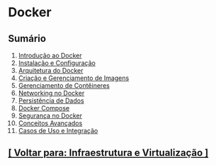 # Docker

## Sumário

1. <a id="introducao-docker">[Introdução ao Docker](./1-introducao-docker/introducao-docker.md)</a>
2. <a id="instalacao-configuracao">[Instalação e Configuração](./2-instalacao-configuracao/instalacao-configuracao.md)</a>
3. <a id="arquitetura-docker">[Arquitetura do Docker](./3-arquitetura-docker/arquitetura-docker.md)</a>
4. <a id="criacao-gerenciamento-imagens">[Criação e Gerenciamento de Imagens](./4-criacao-gerenciamento-imagens/criacao-gerenciamento-imagens.md)</a>
5. <a id="gerenciamento-conteineres">[Gerenciamento de Contêineres](./5-gerenciamento-containeres/gerenciamento-conteineres.md)</a>
6. <a id="networking-docker">[Networking no Docker](./6-networking-docker/networking-docker.md)</a>
7. <a id="persistencia-dados">[Persistência de Dados](./7-persistencia-dados/persistencia-dados.md)</a>
8. <a id="docker-compose">[Docker Compose](./8-docker-compose/docker-compose.md)</a>
9. <a id="seguranca-docker">[Segurança no Docker](./9-seguranca-docker/seguranca-docker.md)</a>
10. <a id="conceitos-avancados">[Conceitos Avançados](./10-conceitos-avancados/conceitos-avancados.md)</a>
11. <a id="casos-uso-integracao">[Casos de Uso e Integração](./11-casos-uso-integracao/casos-uso-integracao.md)</a>

## [[ Voltar para: Infraestrutura e Virtualização ]](../infraestrutura-virtualizacao.md#docker)
